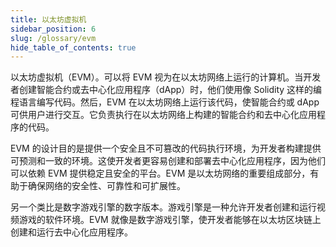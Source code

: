 ```yaml
---
title: 以太坊虚拟机
sidebar_position: 6
slug: /glossary/evm
hide_table_of_contents: true
---
```


以太坊虚拟机（EVM）。可以将 EVM 视为在以太坊网络上运行的计算机。当开发者创建智能合约或去中心化应用程序（dApp）时，他们使用像 Solidity 这样的编程语言编写代码。然后，EVM 在以太坊网络上运行该代码，使智能合约或 dApp 可供用户进行交互。它负责执行在以太坊网络上构建的智能合约和去中心化应用程序的代码。

EVM 的设计目的是提供一个安全且不可篡改的代码执行环境，为开发者构建提供可预测和一致的环境。这使开发者更容易创建和部署去中心化应用程序，因为他们可以依赖 EVM 提供稳定且安全的平台。EVM 是以太坊网络的重要组成部分，有助于确保网络的安全性、可靠性和可扩展性。

另一个类比是数字游戏引擎的数字版本。游戏引擎是一种允许开发者创建和运行视频游戏的软件环境。EVM 就像是数字游戏引擎，使开发者能够在以太坊区块链上创建和运行去中心化应用程序。

